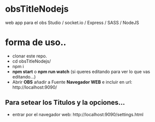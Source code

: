 # obsTitleNodejs
web app para el obs Studio / socket.io / Express / SASS / NodeJS

# forma de uso..

* clonar este repo.
* cd obsTitleNodejs/
* npm i
* **npm start** o **npm run watch** (si queres editando para ver lo que vas editando...)
* Abrir **OBS** añadir a Fuente **Navegador WEB** e incluir en url: http://localhost:9090/

## Para setear los Titulos y la opciones...
* entrar por el navegador web: http://localhost:9090/settings.html

